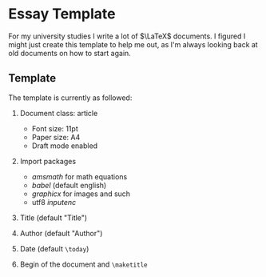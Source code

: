 # Essay Template
For my university studies I write a lot of $\LaTeX$ documents. I figured I might just create this template to help me out, as I'm always looking back at old documents on how to start again.

## Template

The template is currently as followed:

1. Document class: article
   * Font size: 11pt
   * Paper size: A4
   * Draft mode enabled

2. Import packages
   * *amsmath* for math equations
   * *babel* (default english)
   * *graphicx* for images and such
   * utf8 *inputenc*
3. Title (default "Title")
4. Author (default "Author")
5. Date (default `\today`)
6. Begin of the document and `\maketitle`
